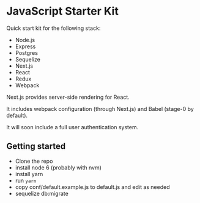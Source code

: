 # JavaScript Starter Kit
Quick start kit for the following stack:
* Node.js
* Express
* Postgres
* Sequelize
* Next.js
* React
* Redux
* Webpack

Next.js provides server-side rendering for React.

It includes webpack configuration (through Next.js) and Babel (stage-0 by default).

It will soon include a full user authentication system.

## Getting started
* Clone the repo
* install node 6 (probably with nvm)
* install yarn
* run `yarn`
* copy conf/default.example.js to default.js and edit as needed
* sequelize db:migrate
